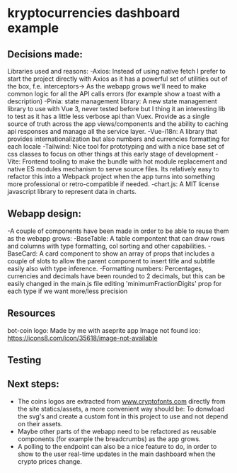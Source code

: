 # kryptocurrencies dashboard example

## Decisions made:
Libraries used and reasons:
-Axios: Instead of using native fetch I prefer to start the project directly with Axios as it has a powerful set of utilities out of the box, f.e. interceptors-> As the webapp grows we'll need to make common logic for all the API calls errors (for example show a toast with a description)
-Pinia: state management library: A new state management library to use with Vue 3, never tested before but I thing it an interesting lib to test as it has a little less verbose api than Vuex. Provide as a single source of truth across the app views/components and the ability to caching api responses and manage all the service layer.
-Vue-i18n: A library that provides internationalization but also numbers and currencies formatting for each locale
-Tailwind: Nice tool for prototyping and with a nice base set of css classes to focus on other things at this early stage of development
-Vite: Frontend tooling to make the bundle with hot module replacement and native ES modules mechanism to serve source files. Its relatively easy to refactor this into a Webpack project when the app turns into something more professional or retro-compatible if needed.
-chart.js: A MIT license javascript library to represent data in charts.

## Webapp design:
-A couple of components have been made in order to be able to reuse them as the webapp grows:
  -BaseTable: A table compontent that can draw rows and columns with type formatting, col sorting and other capabilities.
  -BaseCard: A card component to show an array of props that includes a couple of slots to allow the parent component to insert title and subtitle easily also with type inference.
-Formatting numbers: Percentages, currencies and decimals have been rounded to 2 decimals, but this can be easily changed in the main.js file editing 'minimumFractionDigits' prop for each type if we want more/less precision

## Resources
bot-coin logo: Made by me with aseprite app
Image not found ico: https://icons8.com/icon/35618/image-not-available

## Testing

## Next steps:
- The coins logos are extracted from www.cryptofonts.com directly from the site statics/assets, a more convenient way should be: To donwload the svg's and create a custom font in this project to use and not depend on their assets.
- Maybe other parts of the webapp need to be refactored as reusable components (for example the breadcrumbs) as the app grows.
- A polling to the endpoint can also be a nice feature to do, in order to show to the user real-time updates in the main dashboard when the crypto prices change.
